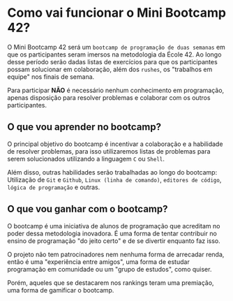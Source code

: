 # Como vai funcionar o Mini Bootcamp 42?

O Mini Bootcamp 42 será um `bootcamp de programação de duas semanas` em que os
participantes seram imersos na metodologia da École 42. Ao longo desse período
serão dadas listas de exercícios para que os participantes possam solucionar em
colaboração, além dos `rushes`, os "trabalhos em equipe" nos finais de semana.

Para participar **NÃO** é necessário nenhum conhecimento em programação, apenas
disposição para resolver problemas e colaborar com os outros participantes.

## O que vou aprender no bootcamp?

O principal objetivo do bootcamp é incentivar a colaboração e a habilidade de
resolver problemas, para isso utilizaremos listas de problemas para serem
solucionados utilizando a linguagem `C` ou `Shell`.

Além disso, outras habilidades serão trabalhadas ao longo do bootcamp: Utilização
de `Git` e `Github`, `Linux (linha de comando)`, `editores de código`,
`lógica de programação` e outras.

## O que vou ganhar com o bootcamp?

O bootcamp é uma iniciativa de alunos de programação que acreditam no poder dessa
metodologia inovadora. É uma forma de tentar contribuir no ensino de programação
"do jeito certo" e de se divertir enquanto faz isso.

O projeto não tem patrocinadores nem nenhuma forma de arrecadar renda, então é
uma "experiência entre amigos", uma forma de estudar programação em comunidade
ou um "grupo de estudos", como quiser.

Porém, aqueles que se destacarem nos rankings teram uma premiação, uma forma de
gamificar o bootcamp.
